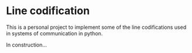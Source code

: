 # Line codification
This is a personal project to implement some of the line codifications used in
systems of communication in python.

In construction...
